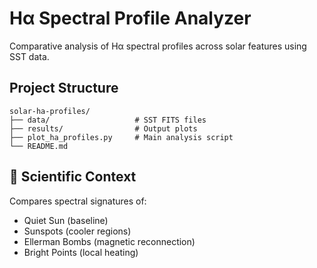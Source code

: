 # Hα Spectral Profile Analyzer
Comparative analysis of Hα spectral profiles across solar features using SST data.

##  Project Structure
```
solar-ha-profiles/
├── data/                   # SST FITS files 
├── results/                # Output plots
├── plot_ha_profiles.py     # Main analysis script
└── README.md
```

## 🧮 Scientific Context
Compares spectral signatures of:
- Quiet Sun (baseline)
- Sunspots (cooler regions)
- Ellerman Bombs (magnetic reconnection)
- Bright Points (local heating)

```# compare_solar_features
